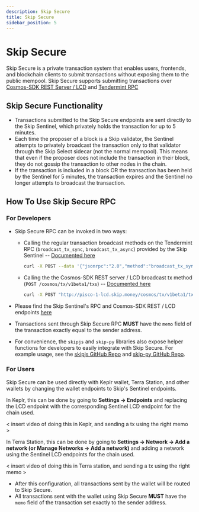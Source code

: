 ```yaml
---
description: Skip Secure
title: Skip Secure
sidebar_position: 5
---
```


# Skip Secure

Skip Secure is a private transaction system that enables users, frontends, and blockchain clients to submit transactions without exposing them to the public mempool. Skip Secure supports submitting transactions over [Cosmos-SDK REST Server / LCD](https://docs.cosmos.network/main/core/grpc_rest#rest-server) and [Tendermint RPC](https://docs.cosmos.network/main/core/grpc_rest#tendermint-rpc)

## Skip Secure Functionality

- Transactions submitted to the Skip Secure endpoints are sent directly to the Skip Sentinel, which privately holds the transaction for up to 5 minutes.
- Each time the proposer of a block is a Skip validator, the Sentinel attempts to privately broadcast the transaction only to that validator through the Skip Select sidecar (not the normal mempool).
  This means that even if the proposer does not include the transaction in their block, they do not gossip the transaction to other nodes in the chain.
- If the transaction is included in a block OR the transaction has been held by the Sentinel for 5 minutes, the transaction expires and the Sentinel no longer attempts to broadcast the transaction.

## How To Use Skip Secure RPC

### For Developers

- Skip Secure RPC can be invoked in two ways:

  - Calling the regular transaction broadcast methods on the Tendermint RPC (`broadcast_tx_sync`, `broadcast_tx_async`) provided by the Skip Sentinel -- [Documented here](https://docs.tendermint.com/v0.34/rpc/)
    ```bash
    curl -X POST --data '{"jsonrpc":"2.0","method":"broadcast_tx_sync","params":["<base64_encoded_tx_hash>"],"id":1}' -H "Content-Type: application/json" http://pisco-1-api.skip.money/
    ```
  - Calling the the Cosmos-SDK REST server / LCD broadcast tx method (`POST /cosmos/tx/v1beta1/txs`) -- [Documented here](https://docs.figment.io/api-reference/node-api/cosmos-lcd/#/txs)
    ```bash
    curl -X POST "http://pisco-1-lcd.skip.money/cosmos/tx/v1beta1/txs" -H "accept: application/json" -H "Content-Type: application/json" -d '{ "tx": { "msg": [ "string" ], "fee": { "gas": "5000", "amount": [ { "denom\": "uluna", "amount": "50" } ] }, "memo": "memo_here", "signature": { "signature": "MEUCIQD02fsDPra8MtbRsyB1w7bqTM55Wu138zQbFcWx4+CFyAIge5WNPfKIuvzBZ69MyqHsqD8S1IwiEp+iUb6VSdtlpgY=", "pub_key": { "type": "tendermint/PubKeySecp256k1", "value": "Avz04VhtKJh8ACCVzlI8aTosGy0ikFXKIVHQ3jKMrosH" }, "account_number": "0", "sequence": "0" } }, "mode": "sync", "sequences": [ "1" ], "fee_granter": "terra1wg2mlrxdmnnkkykgqg4znky86nyrtc45q336yv"}'
    ```

- Please find the Skip Sentinel's RPC and Cosmos-SDK REST / LCD endpoints [here](3-chain-configuration.md)
- Transactions sent through Skip Secure RPC **MUST** have the `memo` field of the transaction exactly equal to the sender address.
- For convenience, the `skipjs` and `skip-py` libraries also expose helper functions for developers to easily integrate with Skip Secure.
  For example usage, see the [skipjs GitHub Repo](https://github.com/skip-mev/skipjs) and [skip-py GitHub Repo](https://github.com/skip-mev/skip-py).

### For Users

Skip Secure can be used directly with Keplr wallet, Terra Station, and other wallets by changing the wallet endpoints to Skip's Sentinel endpoints.

In Keplr, this can be done by going to **Settings -> Endpoints** and replacing the LCD endpoint with the corresponding Sentinel LCD endpoint for the chain used.

< insert video of doing this in Keplr, and sending a tx using the right memo >

In Terra Station, this can be done by going to **Settings -> Network -> Add a network (or Manage Networks -> Add a network)** and adding a network using the Sentinel LCD endpoints for the chain used.

< insert video of doing this in Terra station, and sending a tx using the right memo >

- After this configuration, all transactions sent by the wallet will be routed to Skip Secure.
- All transactions sent with the wallet using Skip Secure **MUST** have the `memo` field of the transaction set exactly to the sender address.
